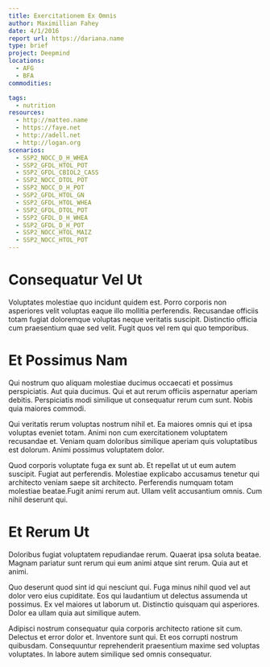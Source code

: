 ```yaml
---
title: Exercitationem Ex Omnis
author: Maximillian Fahey
date: 4/1/2016
report url: https://dariana.name
type: brief
project: Deepmind
locations:
  - AFG
  - BFA
commodities:

tags:
  - nutrition
resources:
  - http://matteo.name
  - https://faye.net
  - http://adell.net
  - http://logan.org
scenarios:
  - SSP2_NOCC_D_H_WHEA
  - SSP2_GFDL_HTOL_POT
  - SSP2_GFDL_CBIOL2_CASS
  - SSP2_NOCC_DTOL_POT
  - SSP2_NOCC_D_H_POT
  - SSP2_GFDL_HTOL_GN
  - SSP2_GFDL_HTOL_WHEA
  - SSP2_GFDL_DTOL_POT
  - SSP2_GFDL_D_H_WHEA
  - SSP2_GFDL_D_H_POT
  - SSP2_NOCC_HTOL_MAIZ
  - SSP2_NOCC_HTOL_POT
---
```

# Consequatur Vel Ut
Voluptates molestiae quo incidunt quidem est. Porro corporis non asperiores velit voluptas eaque illo mollitia perferendis. Recusandae officiis totam fugiat doloremque voluptas neque veritatis suscipit. Distinctio officia cum praesentium quae sed velit. Fugit quos vel rem qui quo temporibus.

# Et Possimus Nam
Qui nostrum quo aliquam molestiae ducimus occaecati et possimus perspiciatis. Aut quia ducimus. Qui et aut rerum officiis aspernatur aperiam debitis. Perspiciatis modi similique ut consequatur rerum cum sunt. Nobis quia maiores commodi.
 Qui veritatis rerum voluptas nostrum nihil et. Ea maiores omnis qui et ipsa voluptas eveniet totam. Animi non cum exercitationem voluptatem recusandae et. Veniam quam doloribus similique aperiam quis voluptatibus est dolorum. Animi possimus voluptatem dolor.
 Quod corporis voluptate fuga ex sunt ab. Et repellat ut ut eum autem suscipit. Fugiat aut perferendis. Molestiae explicabo accusamus tenetur qui architecto veniam saepe sit architecto. Perferendis numquam totam molestiae beatae.Fugit animi rerum aut. Ullam velit accusantium omnis. Cum nihil deserunt qui.

# Et Rerum Ut
Doloribus fugiat voluptatem repudiandae rerum. Quaerat ipsa soluta beatae. Magnam pariatur sunt rerum qui eum animi atque sint rerum. Quia aut et animi.
 Quo deserunt quod sint id qui nesciunt qui. Fuga minus nihil quod vel aut dolor vero eius cupiditate. Eos qui laudantium ut delectus assumenda ut possimus. Ex vel maiores ut laborum ut. Distinctio quisquam qui asperiores. Dolor ea ullam quia aut similique autem.
 Adipisci nostrum consequatur quia corporis architecto ratione sit cum. Delectus et error dolor et. Inventore sunt qui. Et eos corrupti nostrum quibusdam. Consequuntur reprehenderit praesentium maxime sed voluptas voluptates. In labore autem similique sed omnis consequatur.
